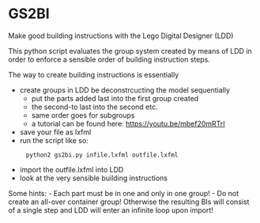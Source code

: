 # GS2BI
Make good building instructions with the Lego Digital Designer (LDD)

This python script evaluates the group system created by means of LDD in order
to enforce a sensible order of building instruction steps.

The way to create building instructions is essentially 

  * create groups in LDD be deconstrcucting the model sequentially
      - put the parts added last into the first group created 
      - the second-to last into the second etc.
      - same order goes for subgroups
      - a tutorial can be found here: https://youtu.be/mbef20mRTrI
  * save your file as lxfml
  * run the script like so:
  ```
       python2 gs2bi.py infile.lxfml outfile.lxfml
  ```
  * import the outfile.lxfml into LDD
  * look at the very sensible building instructions
  
  Some hints:
    - Each part must be in one and only in one group!
    - Do not create an all-over container group! Otherwise the resulting BIs 
      will consist of a single step and LDD will enter an infinite loop upon import!
      
    
      
